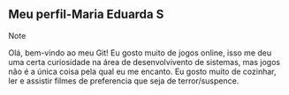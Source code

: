 ## Meu perfil-Maria Eduarda S
> [!NOTE]
> Olá, bem-vindo ao meu Git!
  Eu gosto muito de jogos online, isso me deu uma certa curiosidade na área de desenvolvivento de sistemas, mas jogos não é a única coisa pela qual eu me encanto. Eu gosto muito de cozinhar, ler e assistir filmes de preferencia que seja de terror/suspence. 
